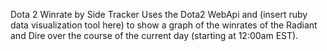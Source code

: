 Dota 2 Winrate by Side Tracker
Uses the Dota2 WebApi and (insert ruby data visualization tool here) to show a graph of the winrates of the Radiant and Dire over the course of the current day (starting at 12:00am EST).
